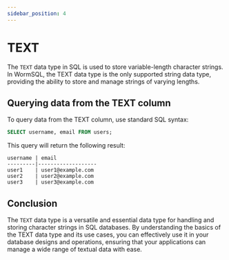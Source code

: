 ```yaml
---
sidebar_position: 4
---
```


# TEXT

The `TEXT` data type in SQL is used to store variable-length character strings. In WormSQL, the TEXT data type is the only supported string data type, providing the ability to store and manage strings of varying lengths.


## Querying data from the TEXT column

To query data from the TEXT column, use standard SQL syntax:

```sql
SELECT username, email FROM users;
```

This query will return the following result:

```
username | email
---------|-------------------
user1    | user1@example.com
user2    | user2@example.com
user3    | user3@example.com
```

## Conclusion

The `TEXT` data type is a versatile and essential data type for handling and storing character strings in SQL databases. By understanding the basics of the TEXT data type and its use cases, you can effectively use it in your database designs and operations, ensuring that your applications can manage a wide range of textual data with ease.